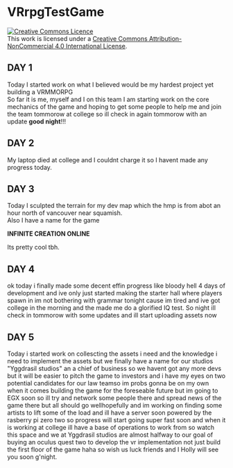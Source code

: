 # <b>VRrpgTestGame</b>
<a rel="license" href="http://creativecommons.org/licenses/by-nc/4.0/"><img alt="Creative Commons Licence" style="border-width:0" src="https://i.creativecommons.org/l/by-nc/4.0/88x31.png" /></a><br />This work is licensed under a <a rel="license" href="http://creativecommons.org/licenses/by-nc/4.0/">Creative Commons Attribution-NonCommercial 4.0 International License</a>.

<!DOCTYPE html>
<html>
  <body>
    <h2>
    DAY 1
    </h2>
    <p>
    Today I started work on what I believed would be my hardest project yet building a VRMMORPG<br>
    So far it is me, myself and I on this team I am starting work on the core mechanics of the game and hoping to get some people to help me and join the team tommorow at college so ill check in again tommorow with an update <b>good night</b>!!!
    </p>
    <h2></h2>
    <h2>
    DAY 2
    </h2>
    <p>
    My laptop died at college and I couldnt charge it so I havent made any progress today.
    </p>
    <h2></h2>
    <h2>
    DAY 3
    </h2>
    <p>
    Today I sculpted the terrain for my dev map which the hmp is from abot an hour north of vancouver near squamish.<br>Also I have a name for the game <p><b>INFINITE CREATION ONLINE</b></p>Its pretty cool tbh.
    </p>
    <h2></h2>
    <h2>
    DAY 4
    </h2>
    <p>
    ok today i finally made some decent effin progress like bloody hell 4 days of development and ive only just started making the starter hall where players spawn in im not bothering with grammar tonight cause im tired and ive got college in the morning and the made me do a glorified IQ test. So night ill check in tommorow with some updates and ill start uploading assets now
    </p>
    <h2></h2>
    <h2>
    DAY 5
    </h2>
    <P>
    Today i started work on collescting the assets i need and the knowledge i need to implement the assets but we finally have a name for our studios "Yggdrasil studios" an a chief of business so we havent got any more devs but it will be easier to pitch the game to investors and i have my eyes on two potential candidates for our law teamso im probs gonna be on my own when it comes building the game for the foreseable future but im going to EGX soon so ill try and network some people there and spread news of the game there but all should go wellhopefully and im working on finding some artists to lift some of the load and ill have a server soon powered by the rasberry pi zero two so progress will start going super fast soon and when it is working at college ill have a base of operations to work from so watch this space and we at Yggdrasil studios are almost halfway to our goal of buying an oculus quest two to develop the vr implementation not just build the first floor of the game haha so wish us luck friends and I Holly will see you soon g'night.
    </P>
  </body>
</html>
